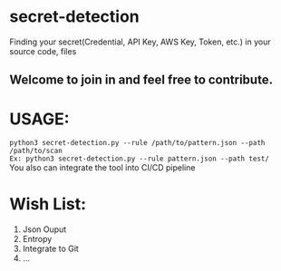 # secret-detection
Finding your secret(Credential, API Key, AWS Key, Token, etc.)  in your source code, files
## Welcome to join in and feel free to contribute.

# USAGE:  
```python3 secret-detection.py --rule /path/to/pattern.json --path /path/to/scan```  
```Ex: python3 secret-detection.py --rule pattern.json --path test/```  
You also can integrate the tool into CI/CD pipeline  

# Wish List:  
1. Json Ouput  
2. Entropy  
3. Integrate to Git 
4. ...
